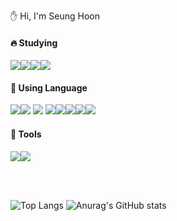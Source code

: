 
✋ Hi, I'm Seung Hoon



####  🔥 Studying
<img src="https://img.shields.io/badge/Django-092E20?style=flat-square&logo=Django&logoColor=white" /><img src="https://img.shields.io/badge/jQuery-0769AD?style=flat-square&logo=jQuery&logoColor=white" /><img src="https://img.shields.io/badge/Spring-6DB33F?style=flat-square&logo=jQuery&logoColor=white" /><img src="https://img.shields.io/badge/SpringBoot-6DB33F?style=flat-square&logo=SpringBoot&logoColor=white" />
<br>

#### 📢 Using Language
<img src="https://img.shields.io/badge/HTML5-E34F26?style=flat-square&logo=HTML5&logoColor=white" /><img src="https://img.shields.io/badge/CSS3-1572B6?style=flat-square&logo=CSS3&logoColor=white" /> <img src="https://img.shields.io/badge/JavaScript-F7DF1E?style=flat-square&logo=JavaScript&logoColor=white" />
<img src="https://img.shields.io/badge/MySQL-4479A1?style=flat-square&logo=MySQL&logoColor=white" /><img src="https://img.shields.io/badge/python-3776AB?style=flat-square&logo=python&logoColor=white" /><img src="https://img.shields.io/badge/C-A8B9CC?style=flat-square&logo=C&logoColor=white" /><img src="https://img.shields.io/badge/C++-00599C?style=flat-square&logo=C++&logoColor=white" /><img src="https://img.shields.io/badge/JAVA-007396?style=flat-square&logo=JAVA&logoColor=white" />
<br>
####  :hammer: Tools
<img src="https://img.shields.io/badge/Git-F05032?style=flat-square&logo=Git&logoColor=white" /><img src="https://img.shields.io/badge/GitHub-181717?style=flat-square&logoGitHub&logoColor=white" />

<br>
<br>

![Top Langs](https://github-readme-stats.vercel.app/api/top-langs/?username=seungHoon0422&layout=compact&theme=tokyonight)
![Anurag's GitHub stats](https://github-readme-stats.vercel.app/api?username=seungHoon0422&show_icons=true&theme=nightowl)




<!--
**seungHoon0422/seungHoon0422** is a ✨ _special_ ✨ repository because its `README.md` (this file) appears on your GitHub profile.

Here are some ideas to get you started:

- 🔭 I’m currently working on ...
- 🌱 I’m currently learning ...
- 👯 I’m looking to collaborate on ...
- 🤔 I’m looking for help with ...
- 💬 Ask me about ...
- 📫 How to reach me: ...
- 😄 Pronouns: ...
- ⚡ Fun fact: ...
-->
